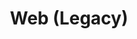 ---
layout: redirect.njk
tags: page
key: legacy_fr
title: Web (Legacy)
redirect: /de/design-system/legacy/overview/
parent: design-system_fr
order: 70
eleventyExcludeFromCollections: true
---